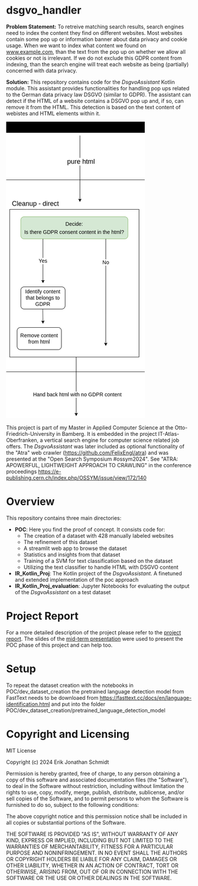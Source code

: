 # dsgvo_handler
**Problem Statement:** 
To retreive matching search results, search engines need to index the content they find on different websites.
Most websites contain some pop up or information banner about data privacy and cookie usage.
When we want to index what content we found on www.example.com, than the text from the pop up on whether we allow all cookies or not is irrelevant.
If we do not exclude this GDPR content from indexing, than the search engine will treat each website as being (partially) concerned with data privacy.

**Solution:**
This repository contains code for the _DsgvoAssistant_ Kotlin module. This assistant provides
functionalities for handling pop ups related to the German data privacy law DSGVO (similar to GDPR).
The assistant can detect if the HTML of a website contains a DSGVO pop up and, if so, can remove it 
from the HTML. This detection is based on the text content of webistes and HTML elements within it.

![Functionalities of the DsgvoAssistant](dsgvo_handler_sketch.png)

This project is part of my Master in Applied Computer Science at the Otto-Friedrich-University in Bamberg.
It is embedded in the project IT-Atlas-Oberfranken, a vertical search engine for computer science related job offers.
The _DsgvoAssistant_ was later included as optional functionality of the "Atra" web crawler (https://github.com/FelixEngl/atra) and was presented at the "Open Search Symposium #ossym2024".
See "ATRA: APOWERFUL, LIGHTWEIGHT APPROACH TO CRAWLING" in the conference proceedings https://e-publishing.cern.ch/index.php/OSSYM/issue/view/172/140

# Overview
This repository contains three main directories:
- **POC**: Here you find the proof of concept. It consists code for:
  - The creation of a dataset with 428 manually labeled websites
  - The refinement of this dataset
  - A streamlit web app to browse the dataset
  - Statistics and insights from that dataset
  - Training of a SVM for text classification based on the dataset
  - Utilizing the text classifier to handle HTML with DSGVO content
- **IR_Kotlin_Proj**: The Kotlin project of the _DsgvoAssistant_. A finetuned and extended implementation of the poc approach
- **IR_Kotlin_Proj_evaluation**: Jupyter Notebooks for evaluating the output of the _DsgvoAssistant_ on a test dataset

# Project Report
For a more detailed description of the project please refer to the [project report](DsgvoAssistantProjectReport.pdf).
The slides of the [mid-term presentation](DSGVO_handler.pdf) were used to present the POC phase of this project and can
help too.

# Setup
To repeat the dataset creation with the notebooks in POC/dev\_dataset\_creation the pretrained language detection model from FastText needs to be downloaed from https://fasttext.cc/docs/en/language-identification.html and put into the folder POC/dev\_dataset\_creation/pretrained\_language\_detection\_model

# Copyright and Licensing

MIT License

Copyright (c) 2024 Erik Jonathan Schmidt

Permission is hereby granted, free of charge, to any person obtaining a copy
of this software and associated documentation files (the "Software"), to deal
in the Software without restriction, including without limitation the rights
to use, copy, modify, merge, publish, distribute, sublicense, and/or sell
copies of the Software, and to permit persons to whom the Software is
furnished to do so, subject to the following conditions:

The above copyright notice and this permission notice shall be included in all
copies or substantial portions of the Software.

THE SOFTWARE IS PROVIDED "AS IS", WITHOUT WARRANTY OF ANY KIND, EXPRESS OR
IMPLIED, INCLUDING BUT NOT LIMITED TO THE WARRANTIES OF MERCHANTABILITY,
FITNESS FOR A PARTICULAR PURPOSE AND NONINFRINGEMENT. IN NO EVENT SHALL THE
AUTHORS OR COPYRIGHT HOLDERS BE LIABLE FOR ANY CLAIM, DAMAGES OR OTHER
LIABILITY, WHETHER IN AN ACTION OF CONTRACT, TORT OR OTHERWISE, ARISING FROM,
OUT OF OR IN CONNECTION WITH THE SOFTWARE OR THE USE OR OTHER DEALINGS IN THE
SOFTWARE.
